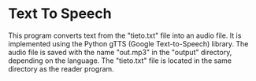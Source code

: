 # Text To Speech
This program converts text from the "tieto.txt" file into an audio file. It is implemented using the Python gTTS (Google Text-to-Speech) library. The audio file is saved with the name "out.mp3" in the "output" directory, depending on the language. The "tieto.txt" file is located in the same directory as the reader program.

